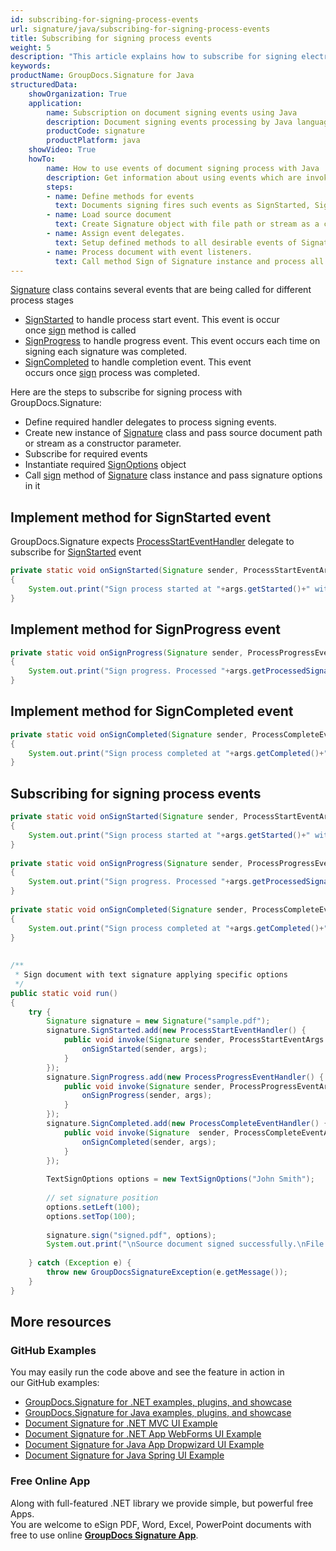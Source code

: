 ```yaml
---
id: subscribing-for-signing-process-events
url: signature/java/subscribing-for-signing-process-events
title: Subscribing for signing process events
weight: 5
description: "This article explains how to subscribe for signing electronic signatures events like start, progress and completion with GroupDocs.Signature API."
keywords: 
productName: GroupDocs.Signature for Java
structuredData:
    showOrganization: True
    application:    
        name: Subscription on document signing events using Java    
        description: Document signing events processing by Java language and GroupDocs.Signature for Java APIs
        productCode: signature
        productPlatform: java 
    showVideo: True
    howTo:
        name: How to use events of document signing process with Java 
        description: Get information about using events which are invoked at time of document signing via Java
        steps:
        - name: Define methods for events
          text: Documents signing fires such events as SignStarted, SignProgress and SignCompleted. Create appropriate method for each event.
        - name: Load source document
          text: Create Signature object with file path or stream as a constructor parameter will load the document. 
        - name: Assign event delegates. 
          text: Setup defined methods to all desirable events of Signature instance.
        - name: Process document with event listeners. 
          text: Call method Sign of Signature instance and process all appearing events.
---
```

[Signature](https://apireference.groupdocs.com/java/signature/com.groupdocs.signature/Signature) class contains several events that are being called for different process stages

*   [SignStarted](https://apireference.groupdocs.com/java/signature/com.groupdocs.signature/Signature#SignStarted) to handle process start event. This event is occur once [sign](https://apireference.groupdocs.com/java/signature/com.groupdocs.signature/Signature#sign(java.io.OutputStream,%20com.groupdocs.signature.options.sign.SignOptions)) method is called
*   [SignProgress](https://apireference.groupdocs.com/java/signature/com.groupdocs.signature/Signature#SignProgress) to handle progress event. This event occurs each time on signing each signature was completed.
*   [SignCompleted](https://apireference.groupdocs.com/java/signature/com.groupdocs.signature/Signature#SignCompleted) to handle completion event. This event occurs once [sign](https://apireference.groupdocs.com/java/signature/com.groupdocs.signature/Signature#sign(java.io.OutputStream,%20com.groupdocs.signature.options.sign.SignOptions)) process was completed.    

Here are the steps to subscribe for signing process with GroupDocs.Signature:

*   Define required handler delegates to process signing events.    
*   Create new instance of [Signature](https://apireference.groupdocs.com/java/signature/com.groupdocs.signature/Signature) class and pass source document path or stream as a constructor parameter.    
*   Subscribe for required events      
*   Instantiate required [SignOptions](https://apireference.groupdocs.com/java/signature/com.groupdocs.signature.options.sign/SignOptions) object  
*   Call [sign](https://apireference.groupdocs.com/java/signature/com.groupdocs.signature/Signature#sign(java.io.OutputStream,%20com.groupdocs.signature.options.sign.SignOptions)) method of [Signature](https://apireference.groupdocs.com/java/signature/com.groupdocs.signature/Signature) class instance and pass signature options in it
    

## Implement method for SignStarted event

GroupDocs.Signature expects [ProcessStartEventHandler](https://apireference.groupdocs.com/java/signature/com.groupdocs.signature.handler.events/ProcessStartEventHandler) delegate to subscribe for [SignStarted](https://apireference.groupdocs.com/java/signature/com.groupdocs.signature/Signature#SignStarted) event

```java
private static void onSignStarted(Signature sender, ProcessStartEventArgs args)
{
    System.out.print("Sign process started at "+args.getStarted()+" with "+args.getTotalSignatures()+" total signatures to be put in document");
}
```

## Implement method for SignProgress event

```java
private static void onSignProgress(Signature sender, ProcessProgressEventArgs args)
{
    System.out.print("Sign progress. Processed "+args.getProcessedSignatures()+" signatures. Time spent "+args.getTicks()+" mlsec");
}
```

## Implement method for SignCompleted event

```java
private static void onSignCompleted(Signature sender, ProcessCompleteEventArgs args)
{
    System.out.print("Sign process completed at "+args.getCompleted()+" with "+args.getTotalSignatures()+" total signatures. Process took "+args.getTicks()+" mlsec");
}
```

## Subscribing for signing process events

```java
private static void onSignStarted(Signature sender, ProcessStartEventArgs args)
{
    System.out.print("Sign process started at "+args.getStarted()+" with "+args.getTotalSignatures()+" total signatures to be put in document");
}
 
private static void onSignProgress(Signature sender, ProcessProgressEventArgs args)
{
    System.out.print("Sign progress. Processed "+args.getProcessedSignatures()+" signatures. Time spent "+args.getTicks()+" mlsec");
}
 
private static void onSignCompleted(Signature sender, ProcessCompleteEventArgs args)
{
    System.out.print("Sign process completed at "+args.getCompleted()+" with "+args.getTotalSignatures()+" total signatures. Process took "+args.getTicks()+" mlsec");
}
 
 
/**
 * Sign document with text signature applying specific options
 */
public static void run()
{    
    try {
        Signature signature = new Signature("sample.pdf");
        signature.SignStarted.add(new ProcessStartEventHandler() {
            public void invoke(Signature sender, ProcessStartEventArgs args) {
                onSignStarted(sender, args);
            }
        });
        signature.SignProgress.add(new ProcessProgressEventHandler() {
            public void invoke(Signature sender, ProcessProgressEventArgs args) {
                onSignProgress(sender, args);
            }
        });
        signature.SignCompleted.add(new ProcessCompleteEventHandler() {
            public void invoke(Signature  sender, ProcessCompleteEventArgs args) {
                onSignCompleted(sender, args);
            }
        });
 
        TextSignOptions options = new TextSignOptions("John Smith");
 
        // set signature position 
        options.setLeft(100);
        options.setTop(100);
 
        signature.sign("signed.pdf", options);
        System.out.print("\nSource document signed successfully.\nFile saved at " + outputFilePath);
 
    } catch (Exception e) {
        throw new GroupDocsSignatureException(e.getMessage());
    }
}
```

## More resources

### GitHub Examples 

You may easily run the code above and see the feature in action in our GitHub examples:

*   [GroupDocs.Signature for .NET examples, plugins, and showcase](https://github.com/groupdocs-signature/GroupDocs.Signature-for-.NET)    
*   [GroupDocs.Signature for Java examples, plugins, and showcase](https://github.com/groupdocs-signature/GroupDocs.Signature-for-Java)    
*   [Document Signature for .NET MVC UI Example](https://github.com/groupdocs-signature/GroupDocs.Signature-for-.NET-MVC)    
*   [Document Signature for .NET App WebForms UI Example](https://github.com/groupdocs-signature/GroupDocs.Signature-for-.NET-WebForms)    
*   [Document Signature for Java App Dropwizard UI Example](https://github.com/groupdocs-signature/GroupDocs.Signature-for-Java-Dropwizard)   
*   [Document Signature for Java Spring UI Example](https://github.com/groupdocs-signature/GroupDocs.Signature-for-Java-Spring)
    

### Free Online App 

Along with full-featured .NET library we provide simple, but powerful free Apps.  
You are welcome to eSign PDF, Word, Excel, PowerPoint documents with free to use online **[GroupDocs Signature App](https://products.groupdocs.app/signature)**.
